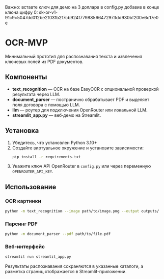 Важно: вставте ключ для демо на 3 доллара в config.py добавив в конце ключа цифру 0: sk-or-v1-91c9c5047dd012be21031b2f7cb924f77988566472973dd930bf200e6c17e0e

# OCR-MVP

Минимальный прототип для распознавания текста и извлечения ключевых полей из PDF документов.

## Компоненты
- **text_recognition** — OCR на базе EasyOCR с опциональной проверкой результата через LLM.
- **document_parser** — постранично обрабатывает PDF и выделяет поля договора с помощью LLM.
- **llm** — роутер для подключения OpenRouter или локальной LLM.
- **streamlit_app.py** — веб‑демо на Streamlit.

## Установка
1. Убедитесь, что установлен Python 3.10+
2. Создайте виртуальное окружение и установите зависимости:
   ```bash
   pip install -r requirements.txt
   ```
3. Укажите ключ API OpenRouter в `config.py` или через переменную `OPENROUTER_API_KEY`.

## Использование
### OCR картинки
```bash
python -m text_recognition --image path/to/image.png --output outputs/
```
### Парсинг PDF
```bash
python -m document_parser --pdf path/to/file.pdf
```
### Веб-интерфейс
```bash
streamlit run streamlit_app.py
```

Результаты распознавания сохраняются в указанные каталоги, а разметка страниц отображается в Streamlit-приложении.
